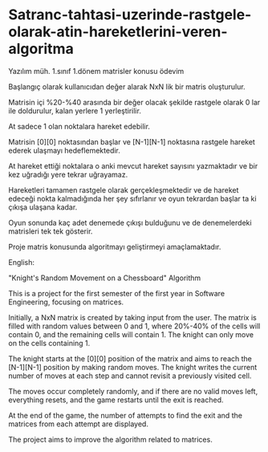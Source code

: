 # Satranc-tahtasi-uzerinde-rastgele-olarak-atin-hareketlerini-veren-algoritma
Yazılım müh. 1.sınıf 1.dönem matrisler konusu ödevim

Başlangıç olarak kullanıcıdan değer alarak NxN lik bir matris oluşturulur.

Matrisin içi %20-%40 arasında bir değer olacak şekilde rastgele olarak 0 lar ile doldurulur, kalan yerlere 1 yerleştirilir.

At sadece 1 olan noktalara hareket edebilir.

Matrisin [0][0] noktasından başlar ve [N-1][N-1] noktasına rastgele hareket ederek ulaşmayı hedeflemektedir. 

At hareket ettiği noktalara o anki mevcut hareket sayısını yazmaktadır ve bir kez uğradığı yere tekrar uğrayamaz.

Hareketleri tamamen rastgele olarak gerçekleşmektedir ve de hareket edeceği nokta kalmadığında her şey sıfırlanır ve oyun tekrardan başlar ta ki çıkışa ulaşana kadar.

Oyun sonunda kaç adet denemede çıkışı bulduğunu ve de denemelerdeki matrisleri tek tek gösterir.

Proje matris konusunda algoritmayı geliştirmeyi amaçlamaktadır.

English:

"Knight's Random Movement on a Chessboard" Algorithm

This is a project for the first semester of the first year in Software Engineering, focusing on matrices.

Initially, a NxN matrix is created by taking input from the user. The matrix is filled with random values between 0 and 1, where 20%-40% of the cells will contain 0, and the remaining cells will contain 1. The knight can only move on the cells containing 1.

The knight starts at the [0][0] position of the matrix and aims to reach the [N-1][N-1] position by making random moves. The knight writes the current number of moves at each step and cannot revisit a previously visited cell.

The moves occur completely randomly, and if there are no valid moves left, everything resets, and the game restarts until the exit is reached.

At the end of the game, the number of attempts to find the exit and the matrices from each attempt are displayed.

The project aims to improve the algorithm related to matrices.

